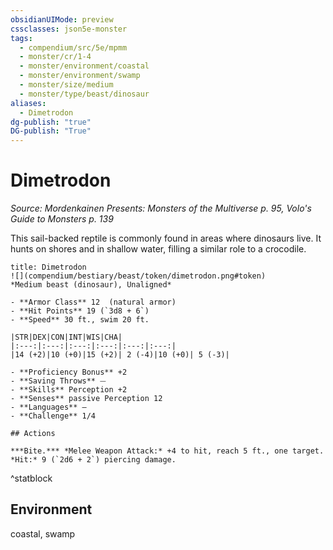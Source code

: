 ```yaml
---
obsidianUIMode: preview
cssclasses: json5e-monster
tags:
  - compendium/src/5e/mpmm
  - monster/cr/1-4
  - monster/environment/coastal
  - monster/environment/swamp
  - monster/size/medium
  - monster/type/beast/dinosaur
aliases:
  - Dimetrodon
dg-publish: "true"
DG-publish: "True"
---
```

# Dimetrodon
*Source: Mordenkainen Presents: Monsters of the Multiverse p. 95, Volo's Guide to Monsters p. 139*  

This sail-backed reptile is commonly found in areas where dinosaurs live. It hunts on shores and in shallow water, filling a similar role to a crocodile.

```ad-statblock
title: Dimetrodon
![](compendium/bestiary/beast/token/dimetrodon.png#token)
*Medium beast (dinosaur), Unaligned*

- **Armor Class** 12  (natural armor)
- **Hit Points** 19 (`3d8 + 6`)
- **Speed** 30 ft., swim 20 ft.

|STR|DEX|CON|INT|WIS|CHA|
|:---:|:---:|:---:|:---:|:---:|:---:|
|14 (+2)|10 (+0)|15 (+2)| 2 (-4)|10 (+0)| 5 (-3)|

- **Proficiency Bonus** +2
- **Saving Throws** ⏤
- **Skills** Perception +2
- **Senses** passive Perception 12
- **Languages** —
- **Challenge** 1/4

## Actions

***Bite.*** *Melee Weapon Attack:* +4 to hit, reach 5 ft., one target. *Hit:* 9 (`2d6 + 2`) piercing damage.
```
^statblock

## Environment

coastal, swamp
